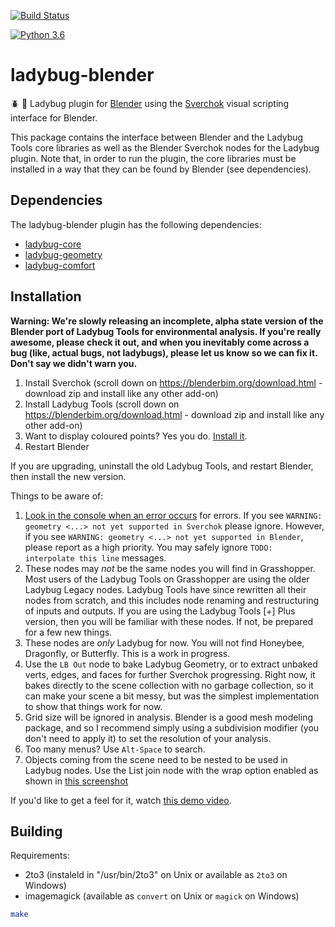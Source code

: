 [![Build Status](https://travis-ci.org/ladybug-tools/ladybug-blender.svg?branch=master)](https://travis-ci.org/ladybug-tools/ladybug-blender)

[![Python 3.6](https://img.shields.io/badge/python-3.6-blue.svg)](https://www.python.org/downloads/release/python-360/)

# ladybug-blender

:beetle: :orange_book: Ladybug plugin for [Blender](https://www.blender.org/) using the
[Sverchok](https://github.com/nortikin/sverchok) visual scripting interface for Blender.

This package contains the interface between Blender and the Ladybug Tools core
libraries as well as the Blender Sverchok nodes for the Ladybug plugin.
Note that, in order to run the plugin, the core libraries must be installed
in a way that they can be found by Blender (see dependencies).

## Dependencies

The ladybug-blender plugin has the following dependencies:

* [ladybug-core](https://github.com/ladybug-tools/ladybug)
* [ladybug-geometry](https://github.com/ladybug-tools/ladybug-geometry)
* [ladybug-comfort](https://github.com/ladybug-tools/ladybug-comfort)

## Installation

**Warning: We're slowly releasing an incomplete, alpha state version of the Blender port of Ladybug Tools for environmental analysis. If you're really awesome, please check it out, and when you inevitably come across a bug (like, actual bugs, not ladybugs), please let us know so we can fix it. Don't say we didn't warn you.**

 1. Install Sverchok (scroll down on https://blenderbim.org/download.html - download zip and install like any other add-on)
 2. Install Ladybug Tools (scroll down on https://blenderbim.org/download.html - download zip and install like any other add-on)
 3. Want to display coloured points? Yes you do. [Install it](https://github.com/uhlik/bpy/blob/master/space_view3d_point_cloud_visualizer.py).
 4. Restart Blender

If you are upgrading, uninstall the old Ladybug Tools, and restart Blender, then
install the new version.

Things to be aware of:

 1. [Look in the console when an error occurs](https://blender.stackexchange.com/questions/23147/how-do-i-get-the-console-on-windows) for errors. If you see `WARNING: geometry <...> not yet supported in Sverchok` please ignore. However, if you see `WARNING: geometry <...> not yet supported in Blender`, please report as a high priority. You may safely ignore `TODO: interpolate this line` messages.
 2. These nodes may _not_ be the same nodes you will find in Grasshopper. Most users of the Ladybug Tools on Grasshopper are using the older Ladybug Legacy nodes. Ladybug Tools have since rewritten all their nodes from scratch, and this includes node renaming and restructuring of inputs and outputs. If you are using the Ladybug Tools [+] Plus version, then you will be familiar with these nodes. If not, be prepared for a few new things.
 3. These nodes are _only_ Ladybug for now. You will not find Honeybee, Dragonfly, or Butterfly. This is a work in progress.
 4. Use the `LB Out` node to bake Ladybug Geometry, or to extract unbaked verts, edges, and faces for further Sverchok progressing. Right now, it bakes directly to the scene collection with no garbage collection, so it can make your scene a bit messy, but was the simplest implementation to show that things work for now.
 5. Grid size will be ignored in analysis. Blender is a good mesh modeling package, and so I recommend simply using a subdivision modifier (you don't need to apply it) to set the resolution of your analysis.
 6. Too many menus? Use `Alt-Space` to search.
 7. Objects coming from the scene need to be nested to be used in Ladybug nodes. Use the List join node with the wrap option enabled as shown in [this screenshot](https://user-images.githubusercontent.com/88302/94118359-c9a4fc00-fe90-11ea-8fea-735dc9e1326d.png)

If you'd like to get a feel for it, watch [this demo video](https://www.youtube.com/watch?v=rMCuSwsF2aM).

## Building

Requirements:
- 2to3 (instaleld in "/usr/bin/2to3" on Unix or available as `2to3` on Windows)
- imagemagick (available as `convert` on Unix or `magick` on Windows)

```sh
make
```
